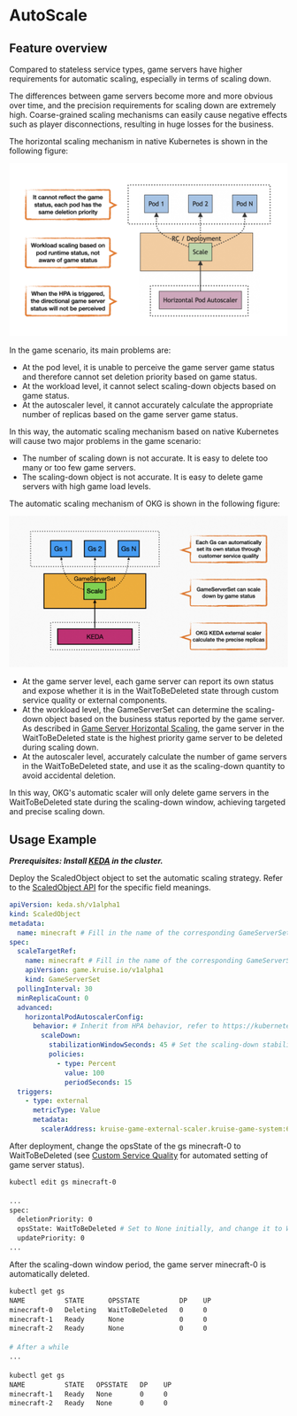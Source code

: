# AutoScale
## Feature overview

Compared to stateless service types, game servers have higher requirements for automatic scaling, especially in terms of scaling down.

The differences between game servers become more and more obvious over time, and the precision requirements for scaling down are extremely high. Coarse-grained scaling mechanisms can easily cause negative effects such as player disconnections, resulting in huge losses for the business.

The horizontal scaling mechanism in native Kubernetes is shown in the following figure:

![autoscaling-k8s-en.png](../../static/img/kruisegame/user-manuals/autoscaling-k8s-en.png)

In the game scenario, its main problems are:

- At the pod level, it is unable to perceive the game server game status and therefore cannot set deletion priority based on game status.
- At the workload level, it cannot select scaling-down objects based on game status.
- At the autoscaler level, it cannot accurately calculate the appropriate number of replicas based on the game server game status.

In this way, the automatic scaling mechanism based on native Kubernetes will cause two major problems in the game scenario:

- The number of scaling down is not accurate. It is easy to delete too many or too few game servers.
- The scaling-down object is not accurate. It is easy to delete game servers with high game load levels.


The automatic scaling mechanism of OKG is shown in the following figure:

![autoscaling-okg-en.png](../../static/img/kruisegame/user-manuals/autoscaling-okg-en.png)

- At the game server level, each game server can report its own status and expose whether it is in the WaitToBeDeleted state through custom service quality or external components.
- At the workload level, the GameServerSet can determine the scaling-down object based on the business status reported by the game server. As described in [Game Server Horizontal Scaling](gameservers-scale.md), the game server in the WaitToBeDeleted state is the highest priority game server to be deleted during scaling down.
- At the autoscaler level, accurately calculate the number of game servers in the WaitToBeDeleted state, and use it as the scaling-down quantity to avoid accidental deletion.

In this way, OKG's automatic scaler will only delete game servers in the WaitToBeDeleted state during the scaling-down window, achieving targeted and precise scaling down.

## Usage Example

_**Prerequisites: Install [KEDA](https://keda.sh/docs/2.10/deploy/) in the cluster.**_

Deploy the ScaledObject object to set the automatic scaling strategy. Refer to the [ScaledObject API](https://github.com/kedacore/keda/blob/main/apis/keda/v1alpha1/scaledobject_types.go) for the specific field meanings.

```yaml
apiVersion: keda.sh/v1alpha1
kind: ScaledObject
metadata:
  name: minecraft # Fill in the name of the corresponding GameServerSet
spec:
  scaleTargetRef:
    name: minecraft # Fill in the name of the corresponding GameServerSet
    apiVersion: game.kruise.io/v1alpha1 
    kind: GameServerSet
  pollingInterval: 30
  minReplicaCount: 0
  advanced:
    horizontalPodAutoscalerConfig: 
      behavior: # Inherit from HPA behavior, refer to https://kubernetes.io/zh-cn/docs/tasks/run-application/horizontal-pod-autoscale/#configurable-scaling-behavior
        scaleDown:
          stabilizationWindowSeconds: 45 # Set the scaling-down stabilization window time to 45 seconds
          policies:
            - type: Percent
              value: 100
              periodSeconds: 15
  triggers:
    - type: external
      metricType: Value
      metadata:
        scalerAddress: kruise-game-external-scaler.kruise-game-system:6000

```

After deployment, change the opsState of the gs minecraft-0 to WaitToBeDeleted (see [Custom Service Quality](service-qualities.md) for automated setting of game server status).

```bash
kubectl edit gs minecraft-0

...
spec:
  deletionPriority: 0 
  opsState: WaitToBeDeleted # Set to None initially, and change it to WaitToBeDeleted
  updatePriority: 0
...

```

After the scaling-down window period, the game server minecraft-0 is automatically deleted.

```bash
kubectl get gs
NAME          STATE      OPSSTATE          DP    UP
minecraft-0   Deleting   WaitToBeDeleted   0     0
minecraft-1   Ready      None              0     0
minecraft-2   Ready      None              0     0

# After a while
...

kubectl get gs
NAME          STATE   OPSSTATE   DP    UP
minecraft-1   Ready   None       0     0
minecraft-2   Ready   None       0     0

```